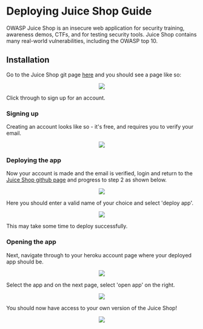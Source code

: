 # Deploying Juice Shop Guide

OWASP Juice Shop is an insecure web application for security training, awareness demos, CTFs, and for testing security tools. Juice Shop contains many real-world vulnerabilities, including the OWASP top 10.

## Installation

Go to the Juice Shop git page [here](https://github.com/bkimminich/juice-shop#deploy-on-heroku-free-0month-dyno) and you should see a page like so:

<p align="center">
	<img src="https://github.com/DMUHackers/weekly_sessions/blob/master/2020-2021/week_6/deploy_juice_shop/screenshots/shot1.png">
</p>

Click through to sign up for an account.

### Signing up 

Creating an account looks like so - it's free, and requires you to verify your email.

<p align="center">
	<img src="https://github.com/DMUHackers/weekly_sessions/blob/master/2020-2021/week_6/deploy_juice_shop/screenshots/shot2.png">
</p>


### Deploying the app

Now your account is made and the email is verified, login and return to the [Juice Shop github page](https://github.com/bkimminich/juice-shop#deploy-on-heroku-free-0month-dyno) and progress to step 2 as shown below.

<p align="center">
	<img src="https://github.com/DMUHackers/weekly_sessions/blob/master/2020-2021/week_6/deploy_juice_shop/screenshots/shot1.png">
</p>

Here you should enter a valid name of your choice and select 'deploy app'.

<p align="center">
	<img src="https://github.com/DMUHackers/weekly_sessions/blob/master/2020-2021/week_6/deploy_juice_shop/screenshots/shot4.png">
</p>

This may take some time to deploy successfully.

### Opening the app

Next, navigate through to your heroku account page where your deployed app should be.

<p align="center">
	<img src="https://github.com/DMUHackers/weekly_sessions/blob/master/2020-2021/week_6/deploy_juice_shop/screenshots/shot5.png">
</p>

Select the app and on the next page, select 'open app' on the right.

<p align="center">
	<img src="https://github.com/DMUHackers/weekly_sessions/blob/master/2020-2021/week_6/deploy_juice_shop/screenshots/shot6.png">
</p>

You should now have access to your own version of the Juice Shop!

<p align="center">
	<img src="https://github.com/DMUHackers/weekly_sessions/blob/master/2020-2021/week_6/deploy_juice_shop/screenshots/shot7.png">
</p>
